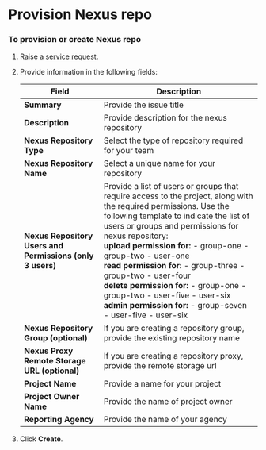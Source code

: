 # Provision Nexus repo

### To provision or create Nexus repo

1. Raise a [service request](https://jira.ship.gov.sg/servicedesk/customer/portal/11/create/152).

1. Provide information in the following fields:

    |Field|Description|
    |---|---|
    **Summary**|Provide the issue title
    **Description**|Provide description for the nexus repository
    **Nexus Repository Type**|Select the type of repository required for your team
    **Nexus Repository Name**|Select a unique name for your repository
    **Nexus Repository Users and Permissions (only 3 users)**|Provide a list of users or groups that require access to the project, along with the required permissions. Use the following template to indicate the list of users or groups and permissions for nexus repository: <br> **upload permission for:** - group-one - group-two - user-one <br>**read permission for:** - group-three - group-two - user-four <br>**delete permission for:** - group-one - group-two - user-five - user-six<br> **admin permission for:** - group-seven - user-five - user-six 
    **Nexus Repository Group (optional)**|If you are creating a repository group, provide the existing repository name
    **Nexus Proxy Remote Storage URL (optional)**|If you are creating a repository proxy, provide the remote storage url
    **Project Name**|Provide a name for your project
    **Project Owner Name**|Provide the name of  project owner
    **Reporting Agency**|Provide the name of your agency
1. Click **Create**.